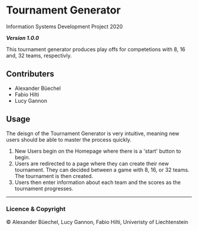 # Tournament Generator
 Information Systems Development Project 2020
 
 ***Version 1.0.0***
 
 This tournament generator produces play offs for competetions with 8, 16 and, 32 teams, respectivly. 
 
 ## Contributers
 
 * Alexander Büechel
 * Fabio Hilti 
 * Lucy Gannon 
 
 ## Usage 
The deisgn of the Tournament Generator is very intuitive, meaning new users should be able to master the process quickly. 

1. New Users begin on the Homepage where there is a 'start' button to begin. 
2. Users are redirected to a page where they can create their new tournament. They can decided between a game with 8, 16, or 32 teams. The tournament is then created. 
3. Users then enter information about each team and the scores as the tournament progresses.


 ______
 ### Licence & Copyright 
 
 © Alexander Büechel, Lucy Gannon, Fabio Hilti, Univeristy of Liechtenstein 
